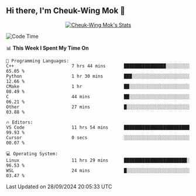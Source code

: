 ## Hi there, I'm Cheuk-Wing Mok 👋

<!--
**mozro0327/mozro0327** is a ✨ _special_ ✨ repository because its `README.md` (this file) appears on your GitHub profile.

Here are some ideas to get you started:

- 🔭 I’m currently working on ...
- 🌱 I’m currently learning ...
- 👯 I’m looking to collaborate on ...
- 🤔 I’m looking for help with ...
- 💬 Ask me about ...
- 📫 How to reach me: ...
- 😄 Pronouns: ...
- ⚡ Fun fact: ...
-->

<p align="center">
  <a href="https://github.com/mozro0327" class="rich-diff-level-one">
    <img src="https://github-readme-stats.vercel.app/api?username=mozro0327&title_color=333&text_color=777" alt="Cheuk-Wing Mok's Stats" >
    <!-- &hide=issues
    <img src="https://github-readme-stats.vercel.app/api?username=mozro0327&hide=issues&title_color=333&text_color=777" alt="Cheuk-Wing Mok's Stats" >
    -->
  </a>
</p>

<!--START_SECTION:waka-->
![Code Time](http://img.shields.io/badge/Code%20Time-2%2C946%20hrs%2016%20mins-blue)

📊 **This Week I Spent My Time On** 

```text
💬 Programming Languages: 
C++                      7 hrs 44 mins       ████████████████░░░░░░░░░   65.05 % 
Python                   1 hr 30 mins        ███░░░░░░░░░░░░░░░░░░░░░░   12.66 % 
CMake                    1 hr                ██░░░░░░░░░░░░░░░░░░░░░░░   08.49 % 
C                        44 mins             ██░░░░░░░░░░░░░░░░░░░░░░░   06.21 % 
Other                    27 mins             █░░░░░░░░░░░░░░░░░░░░░░░░   03.88 % 

🔥 Editors: 
VS Code                  11 hrs 54 mins      █████████████████████████   99.93 % 
Cursor                   0 secs              ░░░░░░░░░░░░░░░░░░░░░░░░░   00.07 % 

💻 Operating System: 
Linux                    11 hrs 29 mins      ████████████████████████░   96.53 % 
WSL                      24 mins             █░░░░░░░░░░░░░░░░░░░░░░░░   03.47 % 
```


 Last Updated on 28/09/2024 20:05:33 UTC
<!--END_SECTION:waka-->
